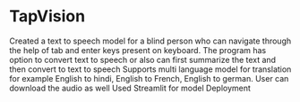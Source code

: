 # TapVision
Created a text to speech model for a blind person who can navigate through the help of tab and enter keys present on keyboard. The program has option to convert text to speech or also can first summarize the text and then convert to text to speech 
Supports multi language model for translation for example English to hindi, English to French, English to german.
User can download the audio as well
Used Streamlit for model Deployment 

